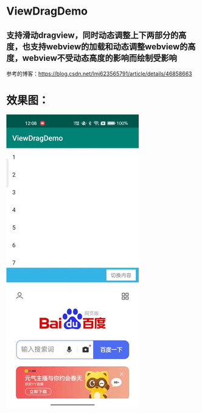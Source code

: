 # ViewDragDemo
## 支持滑动dragview，同时动态调整上下两部分的高度，也支持webview的加载和动态调整webview的高度，webview不受动态高度的影响而绘制受影响
参考的博客：https://blog.csdn.net/lmj623565791/article/details/46858663
# 效果图：
![](SceenShoot/Record_2023-03-24-12-08-37.gif)